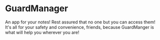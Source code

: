 # GuardManager
An app for your notes! Rest assured that no one but you can access them! It's all for your safety and convenience, friends, because GuardManger is what will help you wherever you are!
